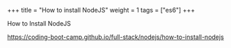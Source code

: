 +++
title = "How to install NodeJS"
weight = 1
tags = ["es6"] 
+++

How to Install NodeJS

https://coding-boot-camp.github.io/full-stack/nodejs/how-to-install-nodejs